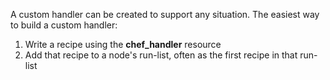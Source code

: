 A custom handler can be created to support any situation. The easiest
way to build a custom handler:

1.  Write a recipe using the **chef_handler** resource
2.  Add that recipe to a node's run-list, often as the first recipe in
    that run-list
